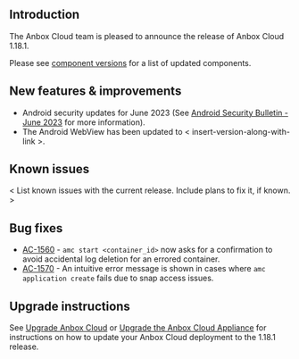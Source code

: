 ## Introduction
The Anbox Cloud team is pleased to announce the release of Anbox Cloud 1.18.1.

Please see [component versions](https://anbox-cloud.io/docs/component-versions) for a list of updated components.

## New features & improvements
* Android security updates for June 2023 (See [Android Security Bulletin - June 2023](tbd) for more information).
* The Android WebView has been updated to < insert-version-along-with-link >.

## Known issues

< List known issues with the current release. Include plans to fix it, if known. >

## Bug fixes

- [AC-1560](https://warthogs.atlassian.net/browse/AC-1560) - `amc start <container_id>` now asks for a confirmation to avoid accidental log deletion for an errored container.
- [AC-1570](https://warthogs.atlassian.net/browse/AC-1570) - An intuitive error message is shown in cases where `amc application create` fails due to snap access issues.

## Upgrade instructions

See [Upgrade Anbox Cloud](https://anbox-cloud.io/docs/howto/update/upgrade-anbox) or [Upgrade the Anbox Cloud Appliance](https://anbox-cloud.io/docs/howto/update/upgrade-appliance) for instructions on how to update your Anbox Cloud deployment to the 1.18.1 release.
